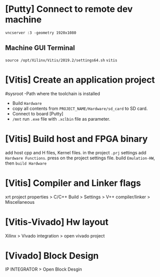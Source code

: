 



# [Putty] Connect to remote dev machine 
`vncserver :3 -geometry 1920x1080`
## Machine GUI Terminal
`source /opt/Xilinx/Vitis/2019.2/settings64.sh`
`vitis`


# [Vitis] Create an application project
#sysroot 
-Path where the toolchain is installed

- Build `Hardware`
- copy all contents from `PROJECT_NAME/Hardware/sd_card` to SD card.
- Connect to board [Putty]
- `/mnt` run `.exe` file with `.xclbin` file as parameter. 

# [Vitis] Build host and FPGA binary
add host cpp and H files, Kernel files. 
in the project `.prj` settings add `Hardware Functions`. 
press on the project settings file. build `Emulation-HW`, then `build Hardware`

# [Vitis] Compiler and Linker flags
xrt project properties > C/C++ Build > Settings > V++ compiler/linker > Miscellaneous

# [Vitis-Vivado] Hw layout 
Xilinx > Vivado integration > open vivado project

# [Vivado] Block Design
IP INTEGRATOR >  Open Block Desgin

